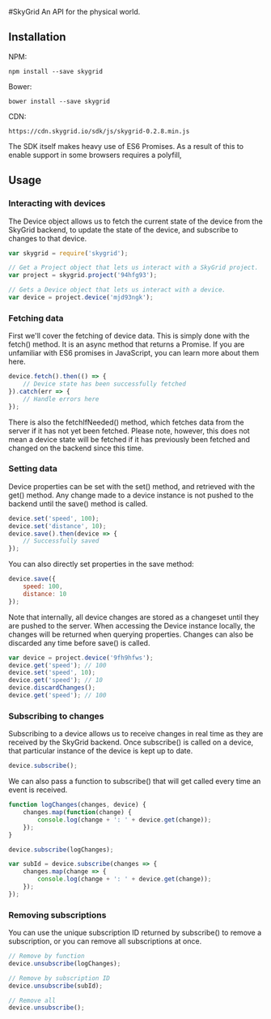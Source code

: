 #SkyGrid
An API for the physical world.

## Installation

NPM:
```
npm install --save skygrid
```

Bower:
```
bower install --save skygrid
```

CDN:
```
https://cdn.skygrid.io/sdk/js/skygrid-0.2.8.min.js
```

The SDK itself makes heavy use of ES6 Promises.  As a result of this to enable support in some browsers requires a polyfill,

## Usage

### Interacting with devices

The Device object allows us to fetch the current state of the device from the SkyGrid backend, to update the state of the device, and subscribe to changes to that device.

```javascript
var skygrid = require('skygrid');

// Get a Project object that lets us interact with a SkyGrid project.
var project = skygrid.project('94hfg93');

// Gets a Device object that lets us interact with a device.
var device = project.device('mjd93ngk');
```

### Fetching data

First we'll cover the fetching of device data.  This is simply done with the fetch() method.  It is an async method that returns a Promise.  If you are unfamiliar with ES6 promises in JavaScript, you can learn more about them here.
```javascript
device.fetch().then(() => {
	// Device state has been successfully fetched
}).catch(err => {
	// Handle errors here
});
```
There is also the fetchIfNeeded() method, which fetches data from the server if it has not yet been fetched.  Please note, however, this does not mean a device state will be fetched if it has previously been fetched and changed on the backend since this time.

### Setting data

Device properties can be set with the set() method, and retrieved with the get() method.  Any change made to a device instance is not pushed to the backend until the save() method is called.  

```javascript
device.set('speed', 100);
device.set('distance', 10);
device.save().then(device => {
	// Successfully saved
});
```
You can also directly set properties in the save method:
```javascript
device.save({
	speed: 100,
	distance: 10
});
```

Note that internally, all device changes are stored as a changeset until they are pushed to the server.  When accessing the Device instance locally, the changes will be returned when querying properties.  Changes can also be discarded any time before save() is called.
```javascript
var device = project.device('9fh9hfws');
device.get('speed'); // 100
device.set('speed', 10);
device.get('speed'); // 10
device.discardChanges();
device.get('speed'); // 100
```
### Subscribing to changes

Subscribing to a device allows us to receive changes in real time as they are received by the SkyGrid backend.  Once subscribe() is called on a device, that particular instance of the device is kept up to date.
```javascript
device.subscribe();
```

We can also pass a function to subscribe() that will get called every time an event is received.
```javascript
function logChanges(changes, device) {
	changes.map(function(change) {
		console.log(change + ': ' + device.get(change));
	});
}

device.subscribe(logChanges);
```
```javascript
var subId = device.subscribe(changes => {
	changes.map(change => {
		console.log(change + ': ' + device.get(change));
	});
});
```

### Removing subscriptions

You can use the unique subscription ID returned by subscribe() to remove a subscription, or you can remove all subscriptions at once.

```javascript
// Remove by function
device.unsubscribe(logChanges);

// Remove by subscription ID
device.unsubscribe(subId);

// Remove all
device.unsubscribe();
```
